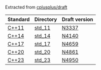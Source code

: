 
Extracted from [cplusplus/draft](https://github.com/cplusplus/draft)

|Standard                                       | Directory          | Draft version                                                  |
|-----------------------------------------------|--------------------|----------------------------------------------------------------|
| [C++11](https://en.cppreference.com/w/cpp/11) | [std_11](./std_11) | [N3337](https://github.com/cplusplus/draft/releases/tag/n3337) |
| [C++14](https://en.cppreference.com/w/cpp/14) | [std_14](./std_14) | [N4140](https://github.com/cplusplus/draft/releases/tag/n4140) |
| [C++17](https://en.cppreference.com/w/cpp/17) | [std_17](./std_17) | [N4659](https://github.com/cplusplus/draft/releases/tag/n4659) |
| [C++20](https://en.cppreference.com/w/cpp/20) | [std_20](./std_20) | [N4861](https://github.com/cplusplus/draft/releases/tag/n4861) |
| [C++23](https://en.cppreference.com/w/cpp/23) | [std_23](./std_23) | [N4950](https://github.com/cplusplus/draft/releases/tag/n4950) |
